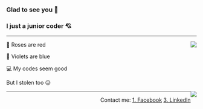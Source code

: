 ### Glad to see you :smiling_face_with_three_hearts:
### I just a junior coder :cupid:
---
<img align="right" src="https://github-readme-stats-anuraghazra1.vercel.app/api/top-langs/?username=dtrbinh&theme=material-palenight&langs_count=10&hide=shell,pug,ejs,scss,php,powershell,batchfile,richtextformat" />
<p align="left">
🌹 Roses are red

🌷 Violets are blue

💻 My codes seem good

But I stolen too 😥
</p>
<img align="right" src="https://github-readme-stats.vercel.app/api?username=dtrbinh&&show_icons=true&title_color=00ffff&icon_color=cc66ff&text_color=daf7dc&bg_color=1e2731" />

---
<p align="right">
  Contact me:
  <a href="https://www.facebook.com/bin.do.jjw/">1. Facebook</a>
  <a href="https://www.instagram.com/bin_do.02/>2. Instagram</a>
  <a href="https://www.linkedin.com/in/%C4%91%E1%BB%97-tr%E1%BA%A7n-b%C3%ACnh-419665215/>3. LinkedIn</a>
  <a href="dotranbinhqng02@gmail.com/>4. Gmail</a>
<p>

![image](https://github.com/dtrbinh/dtrbinh/blob/main/img/9bc27292880429.5e569ff84e4d0.gif)

